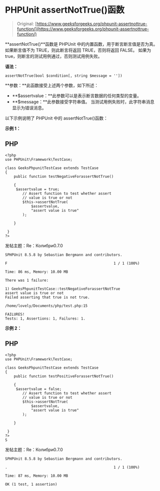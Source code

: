 # PHPUnit assertNotTrue()函数

> Original: [https://www.geeksforgeeks.org/phpunit-assertnottrue-function/](https://www.geeksforgeeks.org/phpunit-assertnottrue-function/)

**assertNotTrue()**函数是 PHPUnit 中的内置函数，用于断言断言值是否为真。 如果断言值不为 TRUE，则此断言将返回 TRUE，否则将返回 FALSE。 如果为 true，则断言的测试用例通过，否则测试用例失败。

**语法：**

```
assertNotTrue(bool $condition[, string $message = ''])

```

**参数：**此函数接受上述两个参数，如下所述：

*   **$assertvalue：**此参数可以是表示断言数据的任何类型的变量。
*   **$message：**此参数接受字符串值。 当测试用例失败时，此字符串消息显示为错误消息。

以下示例说明了 PHPUnit 中的 assertNotTrue()函数：

**示例 1：**

## PHP

```
<?php 
use PHPUnit\Framework\TestCase; 

class GeeksPhpunitTestCase extends TestCase 
{ 
    public function testNegativeForassertNotTrue()

    {  
     $assertvalue = true;
        // Assert function to test whether assert
        // value is true or not
        $this->assertNotTrue(
            $assertvalue,
            "assert value is true"
        );

    }

 } 
?> 
```

发帖主题：Re：Колибри0.7.0

```
SPHPUnit 8.5.8 by Sebastian Bergmann and contributors.

F                                                 1 / 1 (100%)

Time: 86 ms, Memory: 10.00 MB

There was 1 failure:

1) GeeksPhpunitTestCase::testNegativeForassertNotTrue
assert value is true or not
Failed asserting that true is not true.

/home/lovely/Documents/php/test.php:15

FAILURES!
Tests: 1, Assertions: 1, Failures: 1.

```

**示例 2：**

## PHP

```
<?php 
use PHPUnit\Framework\TestCase; 

class GeeksPhpunitTestCase extends TestCase 
{ 
    public function testPositiveForassertNotTrue()

    {  
     $assertvalue = false;
        // Assert function to test whether assert
        // value is true or not
        $this->assertNotTrue(
            $assertvalue,
            "assert value is true"
        );

    }

 } 
?> 
S
```

发帖主题：Re：Колибри0.7.0

```
SPHPUnit 8.5.8 by Sebastian Bergmann and contributors.

.                                                 1 / 1 (100%)

Time: 87 ms, Memory: 10.00 MB

OK (1 test, 1 assertion)

```